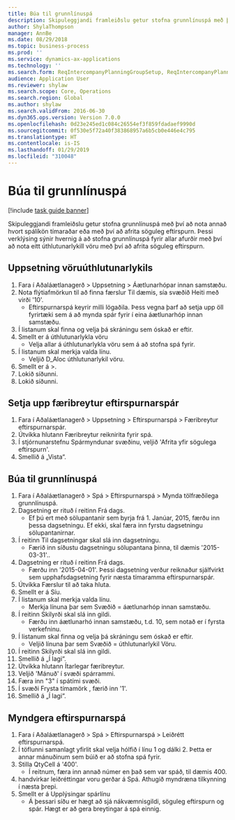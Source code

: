 ```yaml
---
title: Búa til grunnlínuspá
description: Skipuleggjandi framleiðslu getur stofna grunnlínuspá með því að nota annað hvort spálíkön tímaraðar eða með því að afrita söguleg eftirspurn.
author: ShylaThompson
manager: AnnBe
ms.date: 08/29/2018
ms.topic: business-process
ms.prod: ''
ms.service: dynamics-ax-applications
ms.technology: ''
ms.search.form: ReqIntercompanyPlanningGroupSetup, ReqIntercompanyPlanningGroupAllocKeys, ReqDemPlanForecastParameters, ReqDemPlanCreateForecastDialog, SysQueryForm, ReqDemPlanForecastViewer
audience: Application User
ms.reviewer: shylaw
ms.search.scope: Core, Operations
ms.search.region: Global
ms.author: shylaw
ms.search.validFrom: 2016-06-30
ms.dyn365.ops.version: Version 7.0.0
ms.openlocfilehash: 0d23e245ed1c084c26554ef3f859fdadaef9990d
ms.sourcegitcommit: 0f530e5f72a40f383868957a6b5cb0e446e4c795
ms.translationtype: HT
ms.contentlocale: is-IS
ms.lasthandoff: 01/29/2019
ms.locfileid: "310048"
---
```

# <a name="create-a-baseline-forecast"></a>Búa til grunnlínuspá

[!include [task guide banner](../../includes/task-guide-banner.md)]

Skipuleggjandi framleiðslu getur stofna grunnlínuspá með því að nota annað hvort spálíkön tímaraðar eða með því að afrita söguleg eftirspurn. Þessi verklýsing sýnir hvernig á að stofna grunnlínuspá fyrir allar afurðir með því að nota eitt úthlutunarlykill vöru með því að afrita söguleg eftirspurn. 


## <a name="set-up-an-item-allocation-key"></a>Uppsetning vöruúthlutunarlykils
1. Fara í Aðaláætlanagerð > Uppsetning > Áætlunarhópar innan samstæðu.
2. Nota flýtiafmörkun til að finna færslur Til dæmis, sía svæðið Heiti með virði '10'.
    * Eftirspurnarspá keyrir milli lögaðila. Þess vegna þarf að setja upp öll fyrirtæki sem á að mynda spár fyrir í eina áætlunarhóp innan samstæðu.  
3. Í listanum skal finna og velja þá skráningu sem óskað er eftir.
4. Smellt er á úthlutunarlykla vöru
    * Velja allar á úthlutunarlykla vöru sem á að stofna spá fyrir.  
5. Í listanum skal merkja valda línu.
    * Veljið D_Aloc úthlutunarlykil vöru.  
6. Smellt er á >.
7. Lokið síðunni.
8. Lokið síðunni.

## <a name="set-up-the-demand-forecasting-paramters"></a>Setja upp færibreytur eftirspurnarspár
1. Fara í Aðaláætlanagerð > Uppsetning > Eftirspurnarspá > Færibreytur eftirspurnarspár.
2. Útvíkka hlutann Færibreytur reiknirita fyrir spá.
3. Í stjórnunarstefnu Spármyndunar svæðinu, veljið 'Afrita yfir sögulega eftirspurn'.
4. Smellið á „Vista“.

## <a name="create-a-baseline-forecast"></a>Búa til grunnlínuspá
1. Fara í Aðaláætlanagerð > Spá > Eftirspurnarspá > Mynda tölfræðilega grunnlínuspá.
2. Dagsetning er rituð í reitinn Frá dags.
    * Ef þú ert með sölupantanir sem byrja frá 1. Janúar, 2015, færðu inn þessa dagsetningu. Ef ekki, skal færa inn fyrstu dagsetningu sölupantanirnar.  
3. Í reitinn Til dagsetningar skal slá inn dagsetningu.
    * Færið inn síðustu dagsetningu sölupantana þinna, til dæmis '2015-03-31'..  
4. Dagsetning er rituð í reitinn Frá dags.
    * Færðu inn '2015-04-01'. Þessi dagsetning verður reiknaður sjálfvirkt sem upphafsdagsetning fyrir næsta tímaramma eftirspurnarspár.  
5. Útvíkka Færslur til að taka hluta.
6. Smellt er á Síu.
7. Í listanum skal merkja valda línu.
    * Merkja línuna þar sem Svæðið = áætlunarhóp innan samstæðu.  
8. Í reitinn Skilyrði skal slá inn gildi.
    * Færðu inn áætlunarhó innan samstæðu, t.d. 10, sem notað er í fyrsta verkefninu.  
9. Í listanum skal finna og velja þá skráningu sem óskað er eftir.
    * Veljið línuna þar sem Svæðið = úthlutunarlykil Vöru.  
10. Í reitinn Skilyrði skal slá inn gildi.
11. Smellið á „Í lagi“.
12. Útvíkka hlutann Ítarlegar færibreytur.
13. Veljið 'Mánuð' í svæði spárrammi.
14. Færa inn "3" í spátími svæði.
15. Í svæði Frysta tímamörk , færið inn '1'.
16. Smellið á „Í lagi“.

## <a name="visualize-the-demand-forecast"></a>Myndgera eftirspurnarspá
1. Fara í Aðaláætlanagerð > Spá > Eftirspurnarspá > Leiðrétt eftirspurnarspá.
2. Í töflunni samanlagt yfirlit skal velja hólfið í línu 1 og dálki 2. Þetta er annar mánuðinum sem búið er að stofna spá fyrir.
3. Stilla QtyCell á '400'.
    * Í reitnum, færa inn annað númer en það sem var spáð, til dæmis 400.  
4. handvirkar leiðréttingar voru gerðar á Spá. Athugið myndræna tilkynning í næsta þrepi.
5. Smellt er á Upplýsingar spárlínu
    * Á þessari síðu er hægt að sjá nákvæmnisgildi, söguleg eftirspurn og spár. Hægt er að gera breytingar á spá einnig.  

